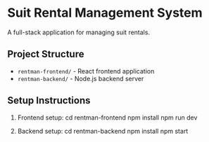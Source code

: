 # Suit Rental Management System

A full-stack application for managing suit rentals.

## Project Structure

- `rentman-frontend/` - React frontend application
- `rentman-backend/` - Node.js backend server

## Setup Instructions

1. Frontend setup:
   cd rentman-frontend
   npm install
   npm run dev
   
2. Backend setup:
   cd rentman-backend
   npm install
   npm start
